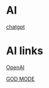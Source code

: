 # AI

[chatgpt](https://chat.openai.com/)

# AI links

[OpenAI](https://openai.com/)

[GOD MODE](https://godmode.space/)
